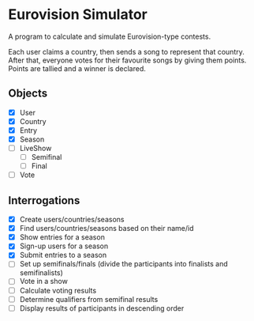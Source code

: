 # Eurovision Simulator

A program to calculate and simulate Eurovision-type contests. 

Each user claims a country, then sends a song to represent that country. After that, everyone votes for their favourite songs by giving them points. Points are tallied and a winner is declared.

## Objects
- [x] User
- [x] Country
- [x] Entry
- [x] Season
- [ ] LiveShow
    - [ ] Semifinal
    - [ ] Final
- [ ] Vote
    
## Interrogations
- [x] Create users/countries/seasons
- [x] Find users/countries/seasons based on their name/id
- [x] Show entries for a season
- [x] Sign-up users for a season
- [x] Submit entries to a season
- [ ] Set up semifinals/finals (divide the participants into finalists and semifinalists)
- [ ] Vote in a show
- [ ] Calculate voting results
- [ ] Determine qualifiers from semifinal results
- [ ] Display results of participants in descending order